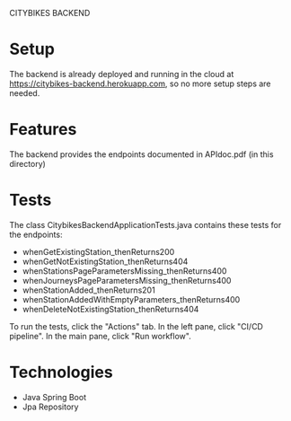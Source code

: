 
CITYBIKES BACKEND


Setup
=====

The backend is already deployed and running in the cloud at https://citybikes-backend.herokuapp.com, so no more setup steps are needed.


Features
========

The backend provides the endpoints documented in APIdoc.pdf (in this directory)

Tests
=====

The class CitybikesBackendApplicationTests.java contains these tests for the endpoints:
- whenGetExistingStation_thenReturns200
- whenGetNotExistingStation_thenReturns404
- whenStationsPageParametersMissing_thenReturns400
- whenJourneysPageParametersMissing_thenReturns400
- whenStationAdded_thenReturns201
- whenStationAddedWithEmptyParameters_thenReturns400
- whenDeleteNotExistingStation_thenReturns404

To run the tests, click the "Actions" tab. In the left pane, click "CI/CD pipeline". In the main pane, click "Run workflow". 

Technologies
============

* Java Spring Boot
* Jpa Repository
